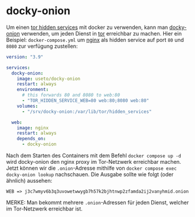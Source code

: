 # docky-onion

Um einen [tor hidden services](https://2019.www.torproject.org/docs/onion-services) mit docker zu verwenden, kann man
[docky-onion](https://github.com/use-to/docky-onion) verwenden, um jeden Dienst in [tor](https://www.torproject.org/)
erreichbar zu machen. Hier ein Beispiel: `docker-compose.yml` um [nginx](https://www.nginx.com/) 
als hidden service auf port `80` und `8080` zur verfügung zustellen:

```yaml
version: "3.9"

services:
  docky-onion:
    image: useto/docky-onion
    restart: always
    environment:
      # this forwards 80 and 8080 to web:80
      - "TOR_HIDDEN_SERVICE_WEB=80 web:80;8080 web:80"
    volumes:
      - "/srv/docky-onion:/var/lib/tor/hidden_services"

  web:
    image: nginx
    restart: always
    depends_on:
      - docky-onion
```

Nach dem Starten des Containers mit dem Befehl `docker compose up -d` wird docky-onion den nginx proxy im Tor-Netzwerk
erreichbar machen.
Jetzt können wir die `.onion`-Adresse mithilfe von `docker compose exec docky-onion lookup` nachschauen.
Die Ausgabe sollte wie folgt (oder ähnlich) aussehen:
```
WEB => j3c7wmyv6b3q3uvowetwwygb7h57k2bjhtnwp2zfamda2ij2vanyhmid.onion
```

MERKE: Man bekommt mehrere `.onion`-Adressen für jeden Dienst, welcher im Tor-Netzwerk erreichbar ist.
